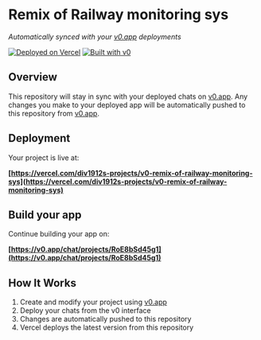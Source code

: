 # Remix of Railway monitoring sys

*Automatically synced with your [v0.app](https://v0.app) deployments*

[![Deployed on Vercel](https://img.shields.io/badge/Deployed%20on-Vercel-black?style=for-the-badge&logo=vercel)](https://vercel.com/div1912s-projects/v0-remix-of-railway-monitoring-sys)
[![Built with v0](https://img.shields.io/badge/Built%20with-v0.app-black?style=for-the-badge)](https://v0.app/chat/projects/RoE8bSd45g1)

## Overview

This repository will stay in sync with your deployed chats on [v0.app](https://v0.app).
Any changes you make to your deployed app will be automatically pushed to this repository from [v0.app](https://v0.app).

## Deployment

Your project is live at:

**[https://vercel.com/div1912s-projects/v0-remix-of-railway-monitoring-sys](https://vercel.com/div1912s-projects/v0-remix-of-railway-monitoring-sys)**

## Build your app

Continue building your app on:

**[https://v0.app/chat/projects/RoE8bSd45g1](https://v0.app/chat/projects/RoE8bSd45g1)**

## How It Works

1. Create and modify your project using [v0.app](https://v0.app)
2. Deploy your chats from the v0 interface
3. Changes are automatically pushed to this repository
4. Vercel deploys the latest version from this repository